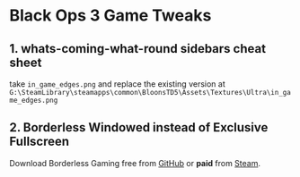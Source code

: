 # Black Ops 3 Game Tweaks

## 1. whats-coming-what-round sidebars cheat sheet

take `in_game_edges.png` and replace the existing version at `G:\SteamLibrary\steamapps\common\BloonsTD5\Assets\Textures\Ultra\in_game_edges.png`

## 2. Borderless Windowed instead of Exclusive Fullscreen

Download Borderless Gaming free from [GitHub](https://github.com/Codeusa/Borderless-Gaming) or **paid** from [Steam](https://store.steampowered.com/app/388080/Borderless_Gaming/).
